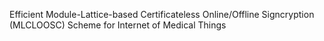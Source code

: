 Efficient Module-Lattice-based Certificateless Online/Offline Signcryption (MLCLOOSC) Scheme for Internet of Medical Things
